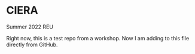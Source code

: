 # CIERA
Summer 2022 REU

Right now, this is a test repo from a workshop.
Now I am adding to this file directly from GitHub.
